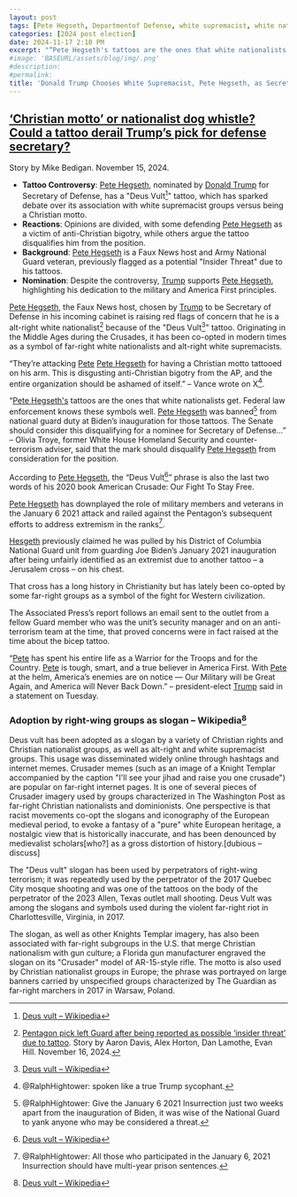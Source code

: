 ```yaml
---
layout: post
tags: [Pete Hegseth, Departmentof Defense, white supremacist, white nationalist, politics, Donald Trump]
categories: [2024 post election]
date: 2024-11-17 2:10 PM
excerpt: "“Pete Hegseth's tattoos are the ones that white nationalists get. Federal law enforcement knows these symbols well. Pete Hegseth was banned[^41] from national guard duty at Biden’s inauguration for those tattoos. The Senate should consider this disqualifying for a nominee for Secretary of Defense…” – Olivia Troye, former White House Homeland Security and counter-terrorism adviser."
#image: 'BASEURL/assets/blog/img/.png'
#description:
#permalink:
title: 'Donald Trump Chooses White Supremacist, Pete Hegseth, as Secretary of Defense'
---
```



##  [‘Christian motto’ or nationalist dog whistle? Could a tattoo derail Trump’s pick for defense secretary?](https://www.independent.co.uk/news/world/americas/us-politics/pete-hesgeth-tattoo-trump-administration-b2648147.html)

Story by Mike Bedigan. November 15, 2024.

- **Tattoo Controversy**: [Pete Hegseth](https://twitter.com/PeteHegseth), nominated by [Donald Trump](https://x.com/realdonaldtrump) for Secretary of Defense, has a "Deus Vult[^12]" tattoo, which has sparked debate over its association with white supremacist groups versus being a Christian motto.
- **Reactions**: Opinions are divided, with some defending [Pete Hegseth](https://twitter.com/PeteHegseth) as a victim of anti-Christian bigotry, while others argue the tattoo disqualifies him from the position.
- **Background**: [Pete Hegseth](https://twitter.com/PeteHegseth) is a Faux News host and Army National Guard veteran, previously flagged as a potential "Insider Threat" due to his tattoos.
- **Nomination**: Despite the controversy, [Trump](https://x.com/realdonaldtrump) supports [Pete Hegseth](https://twitter.com/PeteHegseth), highlighting his dedication to the military and America First principles.

[Pete Hegseth](https://twitter.com/PeteHegseth), the Faux News host, chosen by [Trump](https://x.com/realdonaldtrump) to be Secretary of Defense in his incoming cabinet is raising red flags of concern that he is a alt-right white nationalist[^11] because of the "Deus Vult[^12]" tattoo. Originating in the Middle Ages during the Crusades, it has been co-opted in modern times as a symbol of far-right white nationalists and alt-right white supremacists.

[^11]: [Pentagon pick left Guard after being reported as possible ‘insider threat’ due to tattoo](https://www.washingtonpost.com/investigations/2024/11/16/pete-hegseth-tattoo-national-guard/). Story by Aaron Davis, Alex Horton, Dan Lamothe, Evan Hill. November 16, 2024.
[^12]: [Deus vult – Wikipedia](https://en.wikipedia.org/wiki/Deus_vult?wprov=sfla1)

“They’re attacking [Pete](https://twitter.com/PeteHegseth) [Pete Hegseth](https://twitter.com/PeteHegseth) for having a Christian motto tattooed on his arm. This is disgusting anti-Christian bigotry from the AP, and the entire organization should be ashamed of itself.” – Vance wrote on X[^31].

[^31]: @RalphHightower: spoken like a true Trump sycophant.

“[Pete Hegseth's](https://twitter.com/PeteHegseth) tattoos are the ones that white nationalists get. Federal law enforcement knows these symbols well. [Pete Hegseth](https://twitter.com/PeteHegseth) was banned[^41] from national guard duty at Biden’s inauguration for those tattoos. The Senate should consider this disqualifying for a nominee for Secretary of Defense…” – Olivia Troye, former White House Homeland Security and counter-terrorism adviser, said that the mark should disqualify [Pete Hegseth](https://twitter.com/PeteHegseth) from consideration for the position. 

[^41]: @RalphHightower: Give the January 6 2021 Insurrection just two weeks apart from the inauguration of Biden, it was wise of the National Guard to yank anyone who may be considered a threat.

According to [Pete Hegseth](https://twitter.com/PeteHegseth), the “Deus Vult[^12]” phrase is also the last two words of his 2020 book American Crusade: Our Fight To Stay Free.

[Pete Hegseth](https://twitter.com/PeteHegseth) has downplayed the role of military members and veterans in the January 6 2021 attack and railed against the Pentagon’s subsequent efforts to address extremism in the ranks[^61].

[^61]: @RalphHightower: All those who participated in the January 6, 2021 Insurrection should have multi-year prison sentences. 

[Hesgeth](https://twitter.com/PeteHegseth) previously claimed he was pulled by his District of Columbia National Guard unit from guarding Joe Biden’s January 2021 inauguration after being unfairly identified as an extremist due to another tattoo – a Jerusalem cross – on his chest.

That cross has a long history in Christianity but has lately been co-opted by some far-right groups as a symbol of the fight for Western civilization.

The Associated Press’s report follows an email sent to the outlet from a fellow Guard member who was the unit’s security manager and on an anti-terrorism team at the time, that proved concerns were in fact raised at the time about the bicep tattoo.

“[Pete](https://twitter.com/PeteHegseth) has spent his entire life as a Warrior for the Troops and for the Country. [Pete](https://twitter.com/PeteHegseth) is tough, smart, and a true believer in America First. With [Pete](https://twitter.com/PeteHegseth) at the helm, America’s enemies are on notice — Our Military will be Great Again, and America will Never Back Down.” – president-elect [Trump](https://x.com/realdonaldtrump) said in a statement on Tuesday.

### Adoption by right-wing groups as slogan – Wikipedia[^12]

Deus vult has been adopted as a slogan by a variety of Christian rights and Christian nationalist groups, as well as alt-right and white supremacist groups. This usage was disseminated widely online through hashtags and internet memes. Crusader memes (such as an image of a Knight Templar accompanied by the caption "I'll see your jihad and raise you one crusade") are popular on far-right internet pages. It is one of several pieces of Crusader imagery used by groups characterized in The Washington Post as far-right Christian nationalists and dominionists. One perspective is that racist movements co-opt the slogans and iconography of the European medieval period, to evoke a fantasy of a "pure" white European heritage, a nostalgic view that is historically inaccurate, and has been denounced by medievalist scholars[who?] as a gross distortion of history.[dubious – discuss]

The "Deus vult" slogan has been used by perpetrators of right-wing terrorism; it was repeatedly used by the perpetrator of the 2017 Quebec City mosque shooting and was one of the tattoos on the body of the perpetrator of the 2023 Allen, Texas outlet mall shooting. Deus Vult was among the slogans and symbols used during the violent far-right riot in Charlottesville, Virginia, in 2017.

The slogan, as well as other Knights Templar imagery, has also been associated with far-right subgroups in the U.S. that merge Christian nationalism with gun culture; a Florida gun manufacturer engraved the slogan on its "Crusader" model of AR-15-style rifle. The motto is also used by Christian nationalist groups in Europe; the phrase was portrayed on large banners carried by unspecified groups characterized by The Guardian as far-right marchers in 2017 in Warsaw, Poland.
